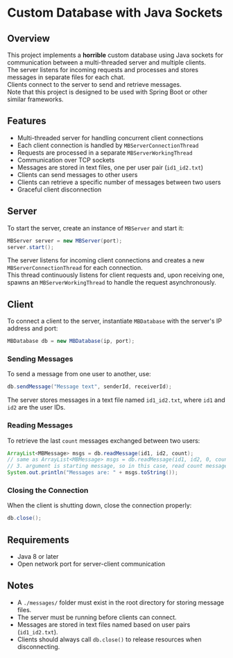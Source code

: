 # Custom Database with Java Sockets

## Overview
This project implements a <b>horrible</b> custom database using Java sockets for communication between a multi-threaded server and multiple clients. <br>
The server listens for incoming requests and processes and stores messages in separate files for each chat.<br>
Clients connect to the server to send and retrieve messages.<br>
Note that this project is designed to be used with Spring Boot or other similar frameworks.
## Features
- Multi-threaded server for handling concurrent client connections
- Each client connection is handled by `MBServerConnectionThread`
- Requests are processed in a separate `MBServerWorkingThread`
- Communication over TCP sockets
- Messages are stored in text files, one per user pair (`id1_id2.txt`)
- Clients can send messages to other users
- Clients can retrieve a specific number of messages between two users
- Graceful client disconnection

## Server
To start the server, create an instance of `MBServer` and start it:

```java
MBServer server = new MBServer(port);
server.start();
```

The server listens for incoming client connections and creates a new `MBServerConnectionThread` for each connection. <br>
This thread continuously listens for client requests and, upon receiving one, spawns an `MBServerWorkingThread` to handle the request asynchronously.

## Client
To connect a client to the server, instantiate `MBDatabase` with the server's IP address and port:

```java
MBDatabase db = new MBDatabase(ip, port);
```

### Sending Messages
To send a message from one user to another, use:

```java
db.sendMessage("Message text", senderId, receiverId);
```

The server stores messages in a text file named `id1_id2.txt`, where `id1` and `id2` are the user IDs.

### Reading Messages
To retrieve the last `count` messages exchanged between two users:

```java
ArrayList<MBMessage> msgs = db.readMessage(id1, id2, count);
// same as ArrayList<MBMessage> msgs = db.readMessage(id1, id2, 0, count);
// 3. argument is starting message, so in this case, read count messages starting from latest message recieved
System.out.println("Messages are: " + msgs.toString());
```


### Closing the Connection
When the client is shutting down, close the connection properly:

```java
db.close();
```

## Requirements
- Java 8 or later
- Open network port for server-client communication

## Notes
- A `./messages/` folder must exist in the root directory for storing message files.
- The server must be running before clients can connect.
- Messages are stored in text files named based on user pairs (`id1_id2.txt`).
- Clients should always call `db.close()` to release resources when disconnecting.


